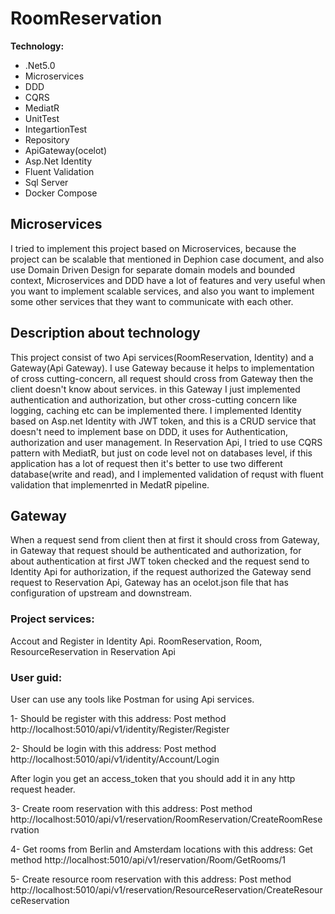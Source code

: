 # RoomReservation
**Technology:**
* .Net5.0
* Microservices
* DDD
* CQRS
* MediatR 
* UnitTest
* IntegartionTest
* Repository
* ApiGateway(ocelot)
* Asp.Net Identity
* Fluent Validation
* Sql Server
* Docker Compose

## Microservices
I tried to implement this project based on Microservices, because the project can be scalable that mentioned in Dephion case document, and also use Domain Driven Design for separate domain models and bounded context,  Microservices and DDD have a lot of features and very useful when you want to implement scalable services, and also you want to implement some other services that they want to communicate with each other.

## Description about technology
This project consist of two Api services(RoomReservation, Identity) and a Gateway(Api Gateway).
I use Gateway because it helps to implementation of cross cutting-concern, all request should cross from Gateway then the client doesn't know about services. in this Gateway I just implemented authentication and authorization, but other cross-cutting concern  like logging, caching etc can be implemented there.
I implemented Identity based on Asp.net Identity with JWT token, and this is a CRUD service that doesn't need to implement base on DDD, it uses for Authentication, authorization and user management.
In Reservation Api, I tried to use CQRS pattern with MediatR, but just on code level not on databases level, if this application has a lot of request then it's better to use two different database(write and read), and I implemented validation of requst with fluent validation that implemenrted in MedatR pipeline.

## Gateway 
When a request send from client then at first it should cross from Gateway, in Gateway that request should be authenticated and authorization, for about authentication at first JWT token checked and the request send to Identity Api for authorization, if the request authorized the Gateway send request to Reservation Api, Gateway has an ocelot.json file that has configuration of upstream and downstream.

### Project services:
Accout and Register in Identity Api.
RoomReservation, Room, ResourceReservation in Reservation Api

### User guid:

User can use any tools like Postman for using Api services.

1- Should be register with this address: Post method http://localhost:5010/api/v1/identity/Register/Register

2- Should be login with this address: Post method http://localhost:5010/api/v1/identity/Account/Login

After login you get an access_token that you should add it in any http request header.

3- Create room reservation with this address: Post method http://localhost:5010/api/v1/reservation/RoomReservation/CreateRoomReservation

4- Get rooms from Berlin and Amsterdam locations with this address: Get method http://localhost:5010/api/v1/reservation/Room/GetRooms/1

5- Create resource room reservation with this address:  Post method http://localhost:5010/api/v1/reservation/ResourceReservation/CreateResourceReservation


